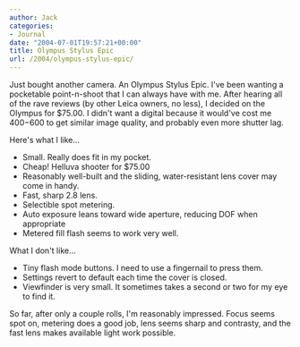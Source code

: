```yaml
---
author: Jack
categories:
- Journal
date: "2004-07-01T19:57:21+00:00"
title: Olympus Stylus Epic
url: /2004/olympus-stylus-epic/
---
```


Just bought another camera. An Olympus Stylus Epic. I've been wanting a pocketable point-n-shoot that I can always have with me. After hearing all of the rave reviews (by other Leica owners, no less), I decided on the Olympus for $75.00. I didn't want a digital because it would've cost me $400-$600 to get similar image quality, and probably even more shutter lag.

Here's what I like&#8230;

  * Small. Really does fit in my pocket.
  * Cheap! Helluva shooter for $75.00
  * Reasonably well-built and the sliding, water-resistant lens cover may come in handy.
  * Fast, sharp 2.8 lens.
  * Selectible spot metering.
  * Auto exposure leans toward wide aperture, reducing DOF when appropriate
  * Metered fill flash seems to work very well.

What I don't like&#8230;

  * Tiny flash mode buttons. I need to use a fingernail to press them.
  * Settings revert to default each time the cover is closed.
  * Viewfinder is very small. It sometimes takes a second or two for my eye to find it.

So far, after only a couple rolls, I'm reasonably impressed. Focus seems spot on, metering does a good job, lens seems sharp and contrasty, and the fast lens makes available light work possible.